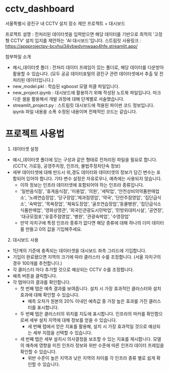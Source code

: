 # cctv_dashboard
서울특별시 광진구 내 CCTV 설치 장소 제안 프로젝트 + 대시보드

프로젝트 설명 : 전처리된 데이터셋을 입력받으면 해당 데이터를 기반으로 최적의 '고정형 CCTV' 설치 입지를 제안하는 'AI 대시보드'입니다.
스트림릿 사용링크 : https://appprojectpy-bcyhuj34vbwdvmwaao4hfe.streamlit.app/

첨부파일 소개
  - 예시_데이터셋 폴더 : 전처리 데이터 프레임이 있는 폴더로, 해당 데이터를 다운받아 활용할 수 있습니다. (모두 공공 데이터포털의 광진구 관련 데이터셋에서 추출 및 전처리된 데이터입니다.)
  - new_model.pkl : 학습된 xgboost 모델 피클 파일입니다.
  - new_project.ipynb : 대시보드에 활용하기 위해 작성된 노트북 파일입니다. 마크다운 셀을 활용해서 개발 과정에 대해 단계별로 서술했습니다.
  - streamlit_project.py : 스트림릿 대시보드에 적용된 파이썬 코드 정보입니다. ipynb 파일 내용을 소폭 수정된 내용이며 전체적인 코드는 같습니다.
# 프로젝트 사용법 
1. 데이터셋 설정 
  - 예시_데이터셋 폴더에 있는 구성과 같은 형태로 전처리된 파일을 필요로 합니다. (CCTV, 가로등, 공영주차장, 인프라, 불법주정차단속 정보)
  - 세부 데이터셋에 대해 반드시 위,경도 데이터와 데이터셋의 정보가 담긴 변수는 포함되어 있어야 합니다. 기타 변수 설정은 자유로우나, 예측에는 사용되지 않습니다.
    - 이하 정보는 인프라 데이터셋에 포함되어야 하는 인프라 종류입니다.
    -  '일반음식점', '휴게음식점', '미용업', '의원', '세탁업', '안전상비의약품판매업소', '노래연습장업', '당구장업','제과점영업', '약국', '단란주점영업', '집단급식소', '숙박업', '목욕장업', '체육도장업', '골프연습장업','동물병원', '집단급식소식품판매업', '영화상영관', '외국인관광도시민박업', '민방위대피시설', '공연장', '대규모점포','유흥주점영업', '병원', '관광숙박업', '수영장업'
    - 만약 자치구에 특정 인프라 종류가 없다면 해당 종류에 대해 하나의 더미 데이터를 만들고 0의 값을 기입해주세요.
2. 대시보드 사용
  - 1단계의 기준에 충족되는 데이터셋을 대시보드 좌측 그리드에 기입합니다.
  - 기입이 완료됐으면 지역의 크기에 따라 클러스터 수를 조정합니다. (서울 자치구의 경우 100개를 추천합니다.)
  - 각 클러스터 마다 추가할 것으로 예상되는 CCTV 수를 조정합니다.
  - 예측 버튼을 클릭합니다.
  - 각 탭마다의 결과를 확인합니다.
      - 첫 번째 탭은 예측 결과를 보여줍니다. 설치 시 가장 효과적인 클러스터와 설치 효과에 대해 확인할 수 있습니다.
          - 예측 오차가 원본의 20% 이내인 예측값 중 가장 높은 효과를 가진 클러스터를 표시합니다.
      - 두 번째 탭은 클러스터의 위치를 지도에 표시합니다. 인프라의 마커를 확인함으로써 세부 설치 지역에 대해 정보를 얻을 수 있습니다.
          - 세 번째 탭에서 얻은 지표를 활용해, 설치 시 가장 효과적일 것으로 예상되는 세부 지점을 선택할 수 있습니다.
      - 세 번째 탭은 세부 설치시 의사결정을 보조할 수 있는 지표를 제시합니다. 모델의 예측에 영향을 미친 인프라 정보와 위반 수준에 따른 인프라 데이터 프레임을 확인할 수 있습니다.
          - 위반 수준이 높은 지역과 낮은 지역의 차이를 각 인프라 종류 별로 쉽게 확인할 수 있습니다.
